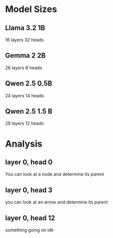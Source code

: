 # Model Sizes

## Llama 3.2 1B
16 layers
32 heads

## Gemma 2 2B
26 layers
8 heads

## Qwen 2.5 0.5B
24 layers
14 heads

## Qwen 2.5 1.5 B
28 layers
12 heads

# Analysis
## layer 0, head 0
You can look at a node and determine its parent

## layer 0, head 3
you can look at an arrow and determine its parent

## layer 0, head 12
something going on idk
